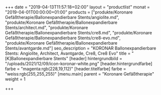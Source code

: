 +++
date = "2019-04-13T11:57:18+02:00"
layout = "productlist"
monat = "2019-04-01T00:00:00+01:00"
products = ["produkte/Koronare Gefäßtherapie/Ballonexpandierbare Stents/angiolite.md", "produkte/Koronare Gefäßtherapie/Ballonexpandierbare Stents/architect.md", "produkte/Koronare Gefäßtherapie/Ballonexpandierbare Stents/cre8.md", "produkte/Koronare Gefäßtherapie/Ballonexpandierbare Stents/cre8-evo.md", "produkte/Koronare Gefäßtherapie/Ballonexpandierbare Stents/avantgarde.md"]
seo_description = "KORONAR Ballonexpandierbare Stents: Angiolite, Architect, Avantgarde, Cre8, Cre8 Evo"
title = "[K]Ballonexpandierbare Stents"
[header]
hintergrundbild = "/uploads/2021/12/09/icon-koronar-white.png"
[header.hintergrundfarbe]
farbe = "magenta:rgb(228,19,112)"
[header.titelfarbe]
farbe = "weiss:rgb(255,255,255)"
[menu.main]
parent = "Koronare Gefäßtherapie"
weight = 1

+++
